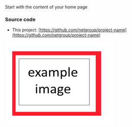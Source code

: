  
<!--- the previous line with a space is needed for github pages
      the title is not needed here, as it is taken from the project description in Github 
--->

Start with the content of your home page

### Source code

- This project: [https://github.com/netgroup/project-name](https://github.com/netgroup/project-name)

<!--- example of figure
      always put the link to the img source (e.g. gslide):
      https://docs.google.com/presentation/d/1rV0ViQYk9lYUnJH16zvf5qBDUK4yTWAeHoryo6Fe0jo/edit#slide=id.g7f4100c2bd_6_0 
      export the slide as .png, and upload in docs/images with the same name --->
![example.png](<./images/example.png>)
